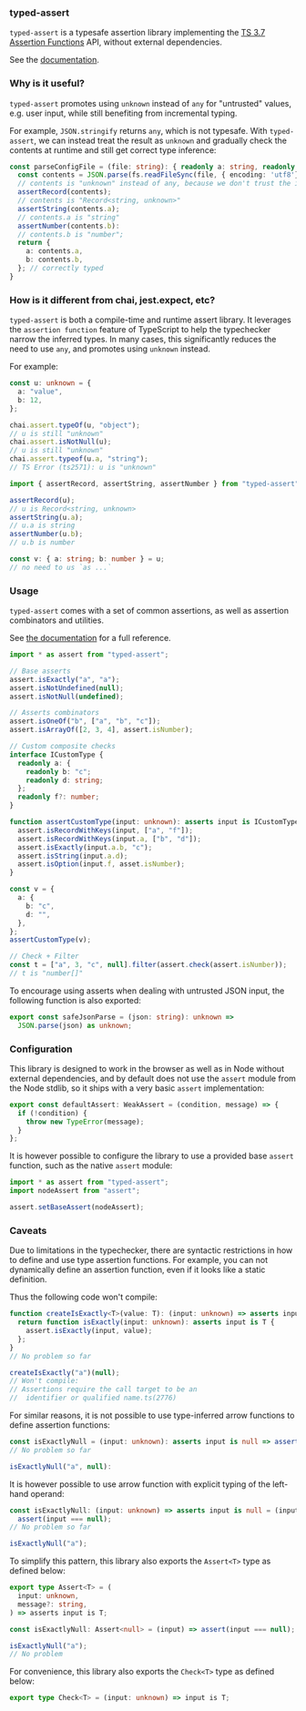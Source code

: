 ### typed-assert

`typed-assert` is a typesafe assertion library implementing the [TS 3.7 Assertion Functions](https://www.typescriptlang.org/docs/handbook/release-notes/typescript-3-7.html#assertion-functions) API, without external dependencies.

See the [documentation](API.md).

### Why is it useful?

`typed-assert` promotes using `unknown` instead of `any` for "untrusted" values, e.g. user input, while still benefiting from incremental typing.

For example, `JSON.stringify` returns `any`, which is not typesafe. With `typed-assert`, we can instead treat the result as `unknown` and gradually check the contents at runtime and still get correct type inference:

```ts
const parseConfigFile = (file: string): { readonly a: string, readonly b: number } => {
  const contents = JSON.parse(fs.readFileSync(file, { encoding: 'utf8'})) as unknown;
  // contents is "unknown" instead of any, because we don't trust the input yet
  assertRecord(contents);
  // contents is "Record<string, unknown>"
  assertString(contents.a);
  // contents.a is "string"
  assertNumber(contents.b):
  // contents.b is "number";
  return {
    a: contents.a,
    b: contents.b,
  }; // correctly typed
}
```

### How is it different from chai, jest.expect, etc?

`typed-assert` is both a compile-time and runtime assert library. It leverages the `assertion function` feature of TypeScript to help the typechecker narrow the inferred types. In many cases, this significantly reduces the need to use `any`, and promotes using `unknown` instead.

For example:

```ts
const u: unknown = {
  a: "value",
  b: 12,
};

chai.assert.typeOf(u, "object");
// u is still "unknown"
chai.assert.isNotNull(u);
// u is still "unknown"
chai.assert.typeof(u.a, "string");
// TS Error (ts2571): u is "unknown"

import { assertRecord, assertString, assertNumber } from "typed-assert";

assertRecord(u);
// u is Record<string, unknown>
assertString(u.a);
// u.a is string
assertNumber(u.b);
// u.b is number

const v: { a: string; b: number } = u;
// no need to us `as ...`
```

### Usage

`typed-assert` comes with a set of common assertions, as well as assertion combinators and utilities.

See [the documentation](./API.md) for a full reference.

```ts
import * as assert from "typed-assert";

// Base asserts
assert.isExactly("a", "a");
assert.isNotUndefined(null);
assert.isNotNull(undefined);

// Asserts combinators
assert.isOneOf("b", ["a", "b", "c"]);
assert.isArrayOf([2, 3, 4], assert.isNumber);

// Custom composite checks
interface ICustomType {
  readonly a: {
    readonly b: "c";
    readonly d: string;
  };
  readonly f?: number;
}

function assertCustomType(input: unknown): asserts input is ICustomType {
  assert.isRecordWithKeys(input, ["a", "f"]);
  assert.isRecordWithKeys(input.a, ["b", "d"]);
  assert.isExactly(input.a.b, "c");
  assert.isString(input.a.d);
  assert.isOption(input.f, asset.isNumber);
}

const v = {
  a: {
    b: "c",
    d: "",
  },
};
assertCustomType(v);

// Check + Filter
const t = ["a", 3, "c", null].filter(assert.check(assert.isNumber));
// t is "number[]"
```

To encourage using asserts when dealing with untrusted JSON input, the following function is also exported:
```ts
export const safeJsonParse = (json: string): unknown =>
  JSON.parse(json) as unknown;
```

### Configuration

This library is designed to work in the browser as well as in Node without external dependencies, and by default does not use the `assert` module from the Node stdlib, so it ships with a very basic `assert` implementation:
```ts
export const defaultAssert: WeakAssert = (condition, message) => {
  if (!condition) {
    throw new TypeError(message);
  }
};
```

It is however possible to configure the library to use a provided base `assert` function, such as the native `assert` module:

```ts
import * as assert from "typed-assert";
import nodeAssert from "assert";

assert.setBaseAssert(nodeAssert);
```

### Caveats

Due to limitations in the typechecker, there are syntactic restrictions in how to define and use type assertion functions. For example, you can not dynamically define an assertion function, even if it looks like a static definition.

Thus the following code won't compile:

```ts
function createIsExactly<T>(value: T): (input: unknown) => asserts input is T {
  return function isExactly(input: unknown): asserts input is T {
    assert.isExactly(input, value);
  };
}
// No problem so far

createIsExactly("a")(null);
// Won't compile:
// Assertions require the call target to be an
//  identifier or qualified name.ts(2776)
```

For similar reasons, it is not possible to use type-inferred arrow functions to define assertion functions:
```ts
const isExactlyNull = (input: unknown): asserts input is null => assert(input === value);
// No problem so far

isExactlyNull("a", null):
```

It is however possible to use arrow function with explicit typing of the left-hand operand:
```ts
const isExactlyNull: (input: unknown) => asserts input is null = (input) =>
  assert(input === null);
// No problem so far

isExactlyNull("a");
```

To simplify this pattern, this library also exports the `Assert<T>` type as defined below:
```ts
export type Assert<T> = (
  input: unknown,
  message?: string,
) => asserts input is T;

const isExactlyNull: Assert<null> = (input) => assert(input === null);

isExactlyNull("a");
// No problem
```

For convenience, this library also exports the `Check<T>` type as defined below:

```ts
export type Check<T> = (input: unknown) => input is T;
```
